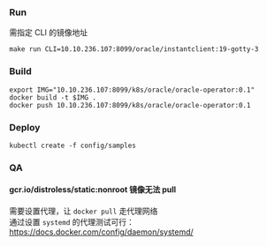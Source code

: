 ### Run

需指定 CLI 的镜像地址
```shell
make run CLI=10.10.236.107:8099/oracle/instantclient:19-gotty-3 
```

### Build

```shell
export IMG="10.10.236.107:8099/k8s/oracle/oracle-operator:0.1"
docker build -t $IMG .
docker push 10.10.236.107:8099/k8s/oracle/oracle-operator:0.1
```

### Deploy

```shell
kubectl create -f config/samples
```

### QA

#### gcr.io/distroless/static:nonroot 镜像无法 pull

需要设置代理，让 `docker pull` 走代理网络  
通过设置 `systemd` 的代理测试可行：https://docs.docker.com/config/daemon/systemd/